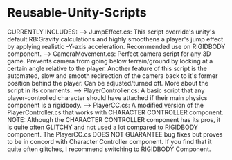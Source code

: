 # Reusable-Unity-Scripts
CURRENTLY INCLUDES: 
--> JumpEffect.cs: This script override's unity's default RB:Gravity calculations and highly smoothens a player's jump effect by applying realistic -Y-axis acceleration. 
  Recommended use on RIGIDBODY component.
--> CameraMovement.cs: Perfect camera script for any 3D game. Prevents camera from going below terrain/ground by locking at a certain angle relative to the player.
    Another feature of this script is the automated, slow and smooth redirection of the camera back to it's former position behind the player. Can be adjusted/turned off.
    More about the script in its comments. 
--> PlayerController.cs: A basic script that any player-controlled character should have attached if their main physics component is a rigidbody.
--> PlayerCC.cs: A modified version of the PlayerController.cs that works with CHARACTER CONTROLLER component.
  NOTE: Although the CHARACTER CONTROLLER component has its pros, it is quite often GLITCHY and not used a lot compared to RIGIDBODY component. 
  The PlayerCC.cs DOES NOT GUARANTEE bug fixes but proves to be in concord with Character Controller component. If you find that it quite often glitches, I recommend
  switching to RIGIDBODY Component. 
